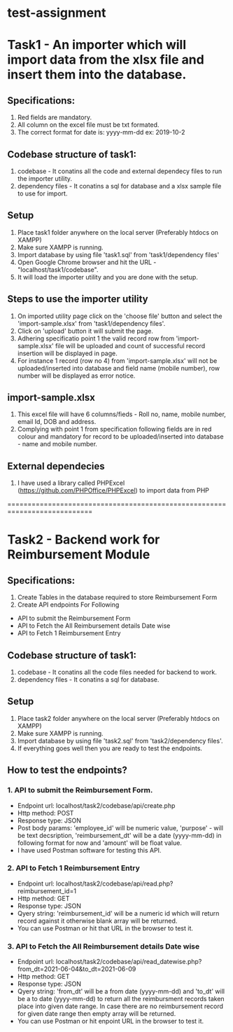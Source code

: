 # test-assignment

# Task1 - An importer which will import data from the xlsx file and insert them into the database.

## Specifications:
1. Red fields are mandatory.
2. All column on the excel file must be txt formated.
3. The correct format for date is: yyyy-mm-dd ex: 2019-10-2

## Codebase structure of task1:
1. codebase - It conatins all the code and external dependecy files to run the importer utility.
2. dependency files - It conatins a sql for database and a xlsx sample file to use for import. 

## Setup
1. Place task1 folder anywhere on the local server (Preferably htdocs on XAMPP)
2. Make sure XAMPP is running.
3. Import database by using file 'task1.sql' from 'task1/dependency files'
4. Open Google Chrome browser and hit the URL - "localhost/task1/codebase".
5. It will load the importer utility and you are done with the setup.

## Steps to use the importer utility
1. On imported utility page click on the 'choose file' button and select the 'import-sample.xlsx' from 'task1/dependency files'.
2. Click on 'upload' button it will submit the page.
3. Adhering specificatio point 1 the valid record row from 'import-sample.xlsx' file will be uploaded and count of successful record insertion will be displayed in page.
4. For instance 1 record (row no 4) from 'import-sample.xlsx' will not be uploaded/inserted into database and field name (mobile number), row number will be displayed as error notice.

## import-sample.xlsx
1. This excel file will have 6 columns/fieds - Roll no, name, mobile number, email Id, DOB and address.
2. Complying with point 1 from specification following fields are in red colour and mandatory for record to be uploaded/inserted into database - name and mobile number.

## External dependecies
1. I have used a library called PHPExcel (https://github.com/PHPOffice/PHPExcel) to import data from PHP

===========================================================================

# Task2 - Backend work for Reimbursement Module

## Specifications:
1. Create Tables in the database required to store Reimbursement Form
2. Create API endpoints For Following
* API to submit the Reimbursement Form
* API to Fetch the All Reimbursement details Date wise
* API to Fetch 1 Reimbursement Entry


## Codebase structure of task1:
1. codebase - It conatins all the code files needed for backend to work.
2. dependency files - It conatins a sql for database. 

## Setup
1. Place task2 folder anywhere on the local server (Preferably htdocs on XAMPP)
2. Make sure XAMPP is running.
3. Import database by using file 'task2.sql' from 'task2/dependency files'.
4. If everything goes well then you are ready to test the endpoints.

## How to test the endpoints?
### 1. API to submit the Reimbursement Form.
* Endpoint url: localhost/task2/codebase/api/create.php
* Http method: POST
* Response type: JSON
* Post body params: 'employee_id' will be numeric value, 'purpose' - will be text decsription, 'reimbursement_dt' will be a date (yyyy-mm-dd) in following format for now and  'amount' will be float value.
* I have used Postman software for testing this API.
### 2. API to Fetch 1 Reimbursement Entry
* Endpoint url: localhost/task2/codebase/api/read.php?reimbursement_id=1
* Http method: GET
* Response type: JSON
* Qyery string: 'reimbursement_id' will be a numeric id which will return record against it otherwise blank array will be returned.
* You can use Postman or hit that URL in the browser to test it.
### 3. API to Fetch the All Reimbursement details Date wise
* Endpoint url: localhost/task2/codebase/api/read_datewise.php?from_dt=2021-06-04&to_dt=2021-06-09
* Http method: GET
* Response type: JSON
* Qyery string: 'from_dt' will be a from date (yyyy-mm-dd) and 'to_dt' will be a to date (yyyy-mm-dd) to return all the reimbursment records taken place into given date range. In case there are no reimbursement record for given date range then empty array will be returned.
* You can use Postman or hit enpoint URL in the browser to test it.
